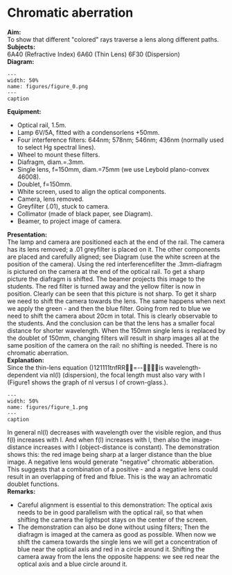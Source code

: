# Chromatic aberration 
    
<b> Aim: </b>  
 To show that different "colored" rays traverse a lens along different paths.    
<b> Subjects: </b>  
 6A40 (Refractive Index) 6A60 (Thin Lens) 6F30 (Dispersion)   
<b> Diagram: </b>  
   
```{figure} figures/figure_0.png  
---  
width: 50%  
name: figures/figure_0.png  
---  
caption  
``` 
      
<b> Equipment: </b>  
 
 *  Optical rail, 1.5m. 
 *  Lamp 6V/5A, fitted with a condensorlens +50mm. 
 *  Four interference filters: 644nm; 578nm; 546nm; 436nm (normally used to select Hg spectral lines). 
 *  Wheel to mount these filters. 
 *  Diafragm, diam.=.3mm. 
 *  Single lens, f=150mm, diam.=75mm (we use Leybold plano-convex 46008). 
 *  Doublet, f=150mm. 
 *  White screen, used to align the optical components. 
 *  Camera, lens removed. 
 *  Greyfilter (.01), stuck to camera. 
 *  Collimator (made of black paper, see Diagram). 
 *  Beamer, to project image of camera.
     
<b> Presentation: </b>  
 The lamp and camera are positioned each at the end of the rail. The camera has its lens removed; a .01 greyfilter is placed on it. The other components are placed and carefully aligned; see Diagram (use the white screen at the position of the camera). Using the red interferencefilter the .3mm-diafragm is pictured on the camera at the end of the optical rail. To get a sharp picture the diafragm is shifted. The beamer projects this image to the students. The red filter is turned away and the yellow filter is now in position. Clearly can be seen that this picture is not sharp. To get it sharp we need to shift the camera towards the lens. The same happens when next we apply the green - and then the blue filter. Going from red to blue we need to shift the camera about 20cm in total. This is clearly observable to the students. And the conclusion can be that the lens has a smaller focal distance for shorter wavelength. When the 150mm single lens is replaced by the doublet of 150mm, changing filters will result in sharp images all at the same position of the camera on the rail: no shifting is needed. There is no chromatic aberration.    
<b> Explanation: </b>  
 Since the thin-lens equation ()121111tnfRR=--is wavelength-dependent via nl(l) (dispersion), the focal length must also vary with l (Figure1 shows the graph of nl versus l of crown-glass.).   
```{figure} figures/figure_1.png  
---  
width: 50%  
name: figures/figure_1.png  
---  
caption  
``` 
 In general nl(l) decreases with wavelength over the visible region, and thus f(l) increases with l. And when f(l) increases with l, then also the image-distance increases with l (object-distance is constant). The demonstration shows this: the red image being sharp at a larger distance than the blue image. A negative lens would generate "negative" chromatic abberation. This suggests that a combination of a positive - and a negative lens could result in an overlapping of fred and fblue. This is the way an achromatic doublet functions.    
<b> Remarks: </b>  
 
 *  Careful alignment is essential to this demonstration: The optical axis needs to be in good parallelism with the optical rail, so that when shifting the camera the lightspot stays on the center of the screen. 
 *  The demonstration can also be done without using filters; Then the diafragm is imaged at the camera as good as possible. When now we shift the camera towards the single lens we will get a concentration of blue near the optical axis and red in a circle around it. Shifting the camera away from the lens the opposite happens: we see red near the optical axis and a blue circle around it.
 